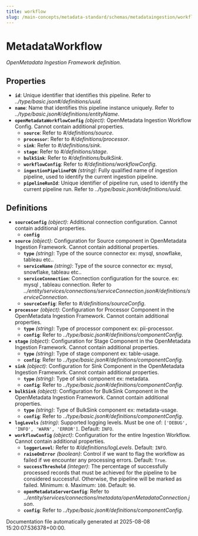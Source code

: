 ```yaml
---
title: workflow
slug: /main-concepts/metadata-standard/schemas/metadataingestion/workflow
---
```


# MetadataWorkflow

*OpenMetadata Ingestion Framework definition.*

## Properties

- **`id`**: Unique identifier that identifies this pipeline. Refer to *../type/basic.json#/definitions/uuid*.
- **`name`**: Name that identifies this pipeline instance uniquely. Refer to *../type/basic.json#/definitions/entityName*.
- **`openMetadataWorkflowConfig`** *(object)*: OpenMetadata Ingestion Workflow Config. Cannot contain additional properties.
  - **`source`**: Refer to *#/definitions/source*.
  - **`processor`**: Refer to *#/definitions/processor*.
  - **`sink`**: Refer to *#/definitions/sink*.
  - **`stage`**: Refer to *#/definitions/stage*.
  - **`bulkSink`**: Refer to *#/definitions/bulkSink*.
  - **`workflowConfig`**: Refer to *#/definitions/workflowConfig*.
  - **`ingestionPipelineFQN`** *(string)*: Fully qualified name of ingestion pipeline, used to identify the current ingestion pipeline.
  - **`pipelineRunId`**: Unique identifier of pipeline run, used to identify the current pipeline run. Refer to *../type/basic.json#/definitions/uuid*.
## Definitions

- **`sourceConfig`** *(object)*: Additional connection configuration. Cannot contain additional properties.
  - **`config`**
- **`source`** *(object)*: Configuration for Source component in OpenMetadata Ingestion Framework. Cannot contain additional properties.
  - **`type`** *(string)*: Type of the source connector ex: mysql, snowflake, tableau etc..
  - **`serviceName`** *(string)*: Type of the source connector ex: mysql, snowflake, tableau etc..
  - **`serviceConnection`**: Connection configuration for the source. ex: mysql , tableau connection. Refer to *../entity/services/connections/serviceConnection.json#/definitions/serviceConnection*.
  - **`sourceConfig`**: Refer to *#/definitions/sourceConfig*.
- **`processor`** *(object)*: Configuration for Processor Component in the OpenMetadata Ingestion Framework. Cannot contain additional properties.
  - **`type`** *(string)*: Type of processor component ex: pii-processor.
  - **`config`**: Refer to *../type/basic.json#/definitions/componentConfig*.
- **`stage`** *(object)*: Configuration for Stage Component in the OpenMetadata Ingestion Framework. Cannot contain additional properties.
  - **`type`** *(string)*: Type of stage component ex: table-usage.
  - **`config`**: Refer to *../type/basic.json#/definitions/componentConfig*.
- **`sink`** *(object)*: Configuration for Sink Component in the OpenMetadata Ingestion Framework. Cannot contain additional properties.
  - **`type`** *(string)*: Type of sink component ex: metadata.
  - **`config`**: Refer to *../type/basic.json#/definitions/componentConfig*.
- **`bulkSink`** *(object)*: Configuration for BulkSink Component in the OpenMetadata Ingestion Framework. Cannot contain additional properties.
  - **`type`** *(string)*: Type of BulkSink component ex: metadata-usage.
  - **`config`**: Refer to *../type/basic.json#/definitions/componentConfig*.
- **`logLevels`** *(string)*: Supported logging levels. Must be one of: `['DEBUG', 'INFO', 'WARN', 'ERROR']`. Default: `INFO`.
- **`workflowConfig`** *(object)*: Configuration for the entire Ingestion Workflow. Cannot contain additional properties.
  - **`loggerLevel`**: Refer to *#/definitions/logLevels*. Default: `INFO`.
  - **`raiseOnError`** *(boolean)*: Control if we want to flag the workflow as failed if we encounter any processing errors. Default: `True`.
  - **`successThreshold`** *(integer)*: The percentage of successfully processed records that must be achieved for the pipeline to be considered successful. Otherwise, the pipeline will be marked as failed. Minimum: `0`. Maximum: `100`. Default: `90`.
  - **`openMetadataServerConfig`**: Refer to *../entity/services/connections/metadata/openMetadataConnection.json*.
  - **`config`**: Refer to *../type/basic.json#/definitions/componentConfig*.


Documentation file automatically generated at 2025-08-08 15:20:07.536378+00:00.
